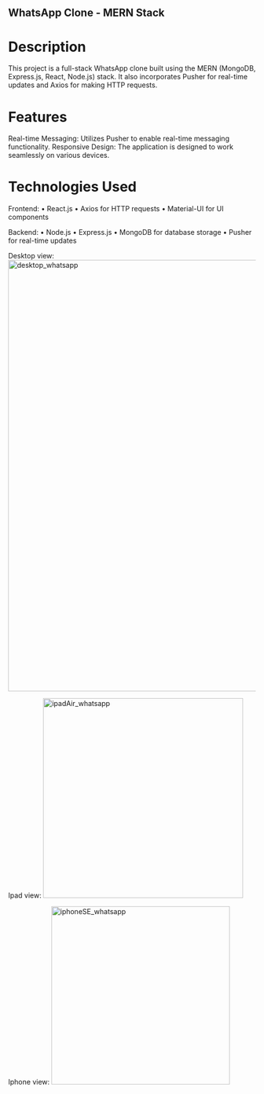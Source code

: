## WhatsApp Clone - MERN Stack

# Description
This project is a full-stack WhatsApp clone built using the MERN (MongoDB, Express.js, React, Node.js) stack. It also incorporates Pusher for real-time updates and Axios for making HTTP requests.

# Features
Real-time Messaging: Utilizes Pusher to enable real-time messaging functionality.
Responsive Design: The application is designed to work seamlessly on various devices.

# Technologies Used

Frontend:
• React.js
• Axios for HTTP requests
• Material-UI for UI components

Backend:
• Node.js
• Express.js
• MongoDB for database storage
• Pusher for real-time updates

Desktop view:
<img width="879" alt="desktop_whatsapp" src="https://github.com/SuyashSalvi/whatsapp-mern/assets/40499151/48427882-8f35-4bc1-bc65-dbc46c38f1a6">

Ipad view:
<img width="407" alt="ipadAir_whatsapp" src="https://github.com/SuyashSalvi/whatsapp-mern/assets/40499151/00e52ba9-b6f7-42cd-81f1-ef7ae7e8e0e7">

Iphone view:
<img width="363" alt="iphoneSE_whatsapp" src="https://github.com/SuyashSalvi/whatsapp-mern/assets/40499151/edae0403-2314-4430-87c8-f014ff3034fb">
